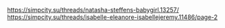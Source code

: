 https://simpcity.su/threads/natasha-steffens-babygirl.13257/
https://simpcity.su/threads/isabelle-eleanore-isabellejeremy.11486/page-2